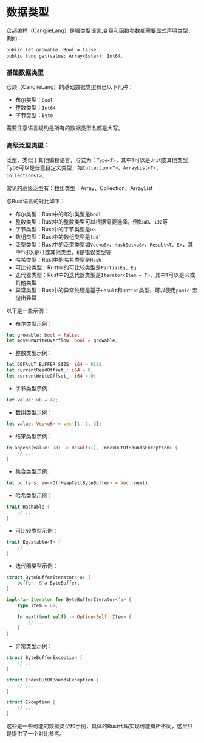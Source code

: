 # 数据类型


仓颉编程（CangjieLang）是强类型语言,变量和函数参数都需要显式声明类型，例如：

```cj
public let growable: Bool = false
public func get(value: Array<Byte>): Int64。
```

### 基础数据类型


仓颉（CangjieLang）的基础数据类型有已以下几种：

- 布尔类型：`Bool`
- 整数类型：`Int64`
- 字节类型：`Byte`

需要注意语言规约是所有的数据类型名都是大写。

### 高级泛型类型：

泛型，类似于其他编程语言，形式为：`Type<T>`，其中`T`可以是`Unit`或其他类型，Type可以是任意自定义类型，如`Collection<T>`、`ArrayList<T>`，`Collection<T>`、

常见的高级泛型有：数组类型：Array<T>、Collection<T>、ArrayList<T>




与Rust语言的对比如下：

- 布尔类型：Rust中的布尔类型是`bool`
- 整数类型：Rust中的整数类型可以根据需要选择，例如`u8`、`i32`等
- 字节类型：Rust中的字节类型是`u8`
- 数组类型：Rust中的数组类型是`[u8]`
- 泛型类型：Rust中的泛型类型如`Vec<u8>`、`HashSet<u8>`、`Result<T, E>`，其中`T`可以是`()`或其他类型，`E`是错误类型等
- 哈希类型：Rust中的哈希类型是`Hash`
- 可比较类型：Rust中的可比较类型是`PartialEq`、`Eq`
- 迭代器类型：Rust中的迭代器类型是`Iterator<Item = T>`，其中`T`可以是`u8`或其他类型
- 异常类型：Rust中的异常处理是基于`Result`和`Option`类型，可以使用`panic!`宏抛出异常

以下是一些示例：

- 布尔类型示例：

```rust
let growable: bool = false;
let moveOnWriteOverflow: bool = growable;
```

- 整数类型示例：

```rust
let DEFAULT_BUFFER_SIZE: i64 = 8192;
let currentReadOffset_: i64 = 0;
let currentWriteOffset_: i64 = 0;
```

- 字节类型示例：

```rust
let value: u8 = 42;
```

- 数组类型示例：

```rust
let value: Vec<u8> = vec![1, 2, 3];
```

- 结果类型示例：

```rust
fn append(value: u8) -> Result<(), IndexOutOfBoundsException> {
    // ...
}
```

- 集合类型示例：

```rust
let buffers: Vec<OffHeapCellByteBuffer> = Vec::new();
```

- 哈希类型示例：

```rust
trait Hashable {
    // ...
}
```

- 可比较类型示例：

```rust
trait Equatable<T> {
    // ...
}
```

- 迭代器类型示例：

```rust
struct ByteBufferIterator<'a> {
    buffer: &'a ByteBuffer,
}

impl<'a> Iterator for ByteBufferIterator<'a> {
    type Item = u8;
    
    fn next(&mut self) -> Option<Self::Item> {
        // ...
    }
}
```

- 异常类型示例：

```rust
struct ByteBufferException {
    // ...
}

struct IndexOutOfBoundsException {
    // ...
}

struct Exception {
    // ...
}
```

这些是一些可能的数据类型和示例，具体的Rust代码实现可能有所不同，这里只是提供了一个对比参考。